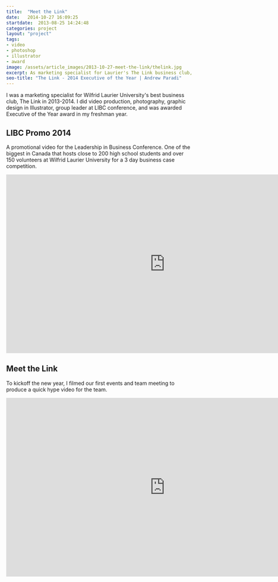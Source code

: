 ```yaml
---
title:  "Meet the Link"
date:   2014-10-27 16:09:25
startdate:  2013-08-25 14:24:48
categories: project
layout: "project"
tags:
- video
- photoshop
- illustrator
- award
image: /assets/article_images/2013-10-27-meet-the-link/thelink.jpg
excerpt: As marketing specialist for Laurier's The Link business club, I got diverse experience in digital marketing and was awarded Executive of the Year.
seo-title: "The Link - 2014 Executive of the Year | Andrew Paradi"
---
```


I was a marketing specialist for Wilfrid Laurier University's best business club, The Link in 2013-2014. I did video production, photography, graphic design in Illustrator, group leader at LIBC conference, and was awarded Executive of the Year award in my freshman year.

LIBC Promo 2014
-----
A promotional video for the Leadership in Business Conference. One of the biggest in Canada that hosts close to 200 high school students and over 150 volunteers at Wilfrid Laurier University for a 3 day business case competition.

<iframe width="853" height="480" src="https://www.youtube-nocookie.com/embed/WQnrlGDkedw?rel=0&amp;showinfo=0" frameborder="0" allowfullscreen></iframe>

Meet the Link
-----
To kickoff the new year, I filmed our first events and team meeting to produce a quick hype video for the team.

<iframe width="853" height="480" src="https://www.youtube-nocookie.com/embed/gOXp1YXf-yg?rel=0&amp;showinfo=0" frameborder="0" allowfullscreen></iframe>
